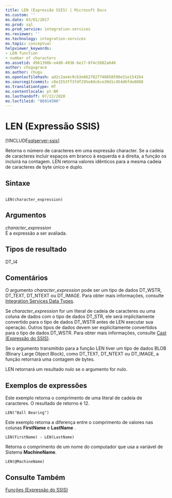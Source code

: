 ```yaml
---
title: LEN (Expressão SSIS) | Microsoft Docs
ms.custom: ''
ms.date: 03/01/2017
ms.prod: sql
ms.prod_service: integration-services
ms.reviewer: ''
ms.technology: integration-services
ms.topic: conceptual
helpviewer_keywords:
- LEN function
- number of characters
ms.assetid: d961398b-e4d0-4936-be17-8f4c5882a640
author: chugugrace
ms.author: chugu
ms.openlocfilehash: ad2c2ae4c9cb3e6627827740858598e31e1542b4
ms.sourcegitcommit: c8e1553ff3fdf295e8dc6ce30d1c454d6fde8088
ms.translationtype: HT
ms.contentlocale: pt-BR
ms.lasthandoff: 07/22/2020
ms.locfileid: "86914506"
---
```

# <a name="len-ssis-expression"></a>LEN (Expressão SSIS)

[!INCLUDE[sqlserver-ssis](../../includes/applies-to-version/sqlserver-ssis.md)]


  Retorna o número de caracteres em uma expressão character. Se a cadeia de caracteres incluir espaços em branco à esquerda e à direita, a função os incluirá na contagem. LEN retorna valores idênticos para a mesma cadeia de caracteres de byte único e duplo.  
  
## <a name="syntax"></a>Sintaxe  
  
```  
  
LEN(character_expression)  
```  
  
## <a name="arguments"></a>Argumentos  
 *character_expression*  
 É a expressão a ser avaliada.  
  
## <a name="result-types"></a>Tipos de resultado  
 DT_I4  
  
## <a name="remarks"></a>Comentários  
 O argumento *character_expression* pode ser um tipo de dados DT_WSTR, DT_TEXT, DT_NTEXT ou DT_IMAGE. Para obter mais informações, consulte [Integration Services Data Types](../../integration-services/data-flow/integration-services-data-types.md).  
  
 Se *character_expression* for um literal de cadeia de caracteres ou uma coluna de dados com o tipo de dados DT_STR, ele será implicitamente convertido para o tipo de dados DT_WSTR antes de LEN executar sua operação. Outros tipos de dados devem ser explicitamente convertidos para o tipo de dados DT_WSTR. Para obter mais informações, consulte [Cast &#40;Expressão do SSIS&#41;](../../integration-services/expressions/cast-ssis-expression.md).  
  
 Se o argumento transmitido para a função LEN tiver um tipo de dados BLOB (Binary Large Object Block), como DT_TEXT, DT_NTEXT ou DT_IMAGE, a função retornará uma contagem de bytes.  
  
 LEN retornará um resultado nulo se o argumento for nulo.  
  
## <a name="expression-examples"></a>Exemplos de expressões  
 Este exemplo retorna o comprimento de uma literal de cadeia de caracteres. O resultado de retorno é 12.  
  
```  
LEN("Ball Bearing")  
```  
  
 Este exemplo retorna a diferença entre o comprimento de valores nas colunas **FirstName** e **LastName** .  
  
```  
LEN(FirstName) - LEN(LastName)  
```  
  
 Retorna o comprimento de um nome do computador que usa a variável de Sistema **MachineName**.  
  
```  
LEN(@MachineName)  
```  
  
## <a name="see-also"></a>Consulte Também  
 [Funções &#40;Expressão do SSIS&#41;](../../integration-services/expressions/functions-ssis-expression.md)  
  
  
